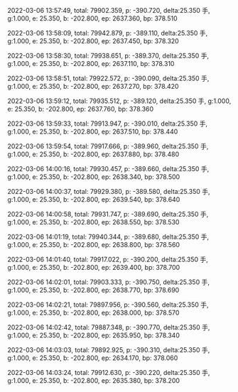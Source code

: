2022-03-06 13:57:49, total: 79902.359, p: -390.720, delta:25.350 手, g:1.000, e: 25.350, b: -202.800, ep: 2637.360, bp: 378.510

2022-03-06 13:58:09, total: 79942.879, p: -389.110, delta:25.350 手, g:1.000, e: 25.350, b: -202.800, ep: 2637.450, bp: 378.320

2022-03-06 13:58:30, total: 79938.651, p: -389.370, delta:25.350 手, g:1.000, e: 25.350, b: -202.800, ep: 2637.110, bp: 378.310

2022-03-06 13:58:51, total: 79922.572, p: -390.090, delta:25.350 手, g:1.000, e: 25.350, b: -202.800, ep: 2637.270, bp: 378.420

2022-03-06 13:59:12, total: 79935.512, p: -389.120, delta:25.350 手, g:1.000, e: 25.350, b: -202.800, ep: 2637.760, bp: 378.360

2022-03-06 13:59:33, total: 79913.947, p: -390.010, delta:25.350 手, g:1.000, e: 25.350, b: -202.800, ep: 2637.510, bp: 378.440

2022-03-06 13:59:54, total: 79917.666, p: -389.960, delta:25.350 手, g:1.000, e: 25.350, b: -202.800, ep: 2637.880, bp: 378.480

2022-03-06 14:00:16, total: 79930.457, p: -389.660, delta:25.350 手, g:1.000, e: 25.350, b: -202.800, ep: 2638.340, bp: 378.500

2022-03-06 14:00:37, total: 79929.380, p: -389.580, delta:25.350 手, g:1.000, e: 25.350, b: -202.800, ep: 2639.540, bp: 378.640

2022-03-06 14:00:58, total: 79931.747, p: -389.690, delta:25.350 手, g:1.000, e: 25.350, b: -202.800, ep: 2638.550, bp: 378.530

2022-03-06 14:01:19, total: 79940.344, p: -389.680, delta:25.350 手, g:1.000, e: 25.350, b: -202.800, ep: 2638.800, bp: 378.560

2022-03-06 14:01:40, total: 79917.022, p: -390.200, delta:25.350 手, g:1.000, e: 25.350, b: -202.800, ep: 2639.400, bp: 378.700

2022-03-06 14:02:01, total: 79903.333, p: -390.750, delta:25.350 手, g:1.000, e: 25.350, b: -202.800, ep: 2638.770, bp: 378.690

2022-03-06 14:02:21, total: 79897.956, p: -390.560, delta:25.350 手, g:1.000, e: 25.350, b: -202.800, ep: 2638.000, bp: 378.570

2022-03-06 14:02:42, total: 79887.348, p: -390.770, delta:25.350 手, g:1.000, e: 25.350, b: -202.800, ep: 2635.950, bp: 378.340

2022-03-06 14:03:03, total: 79892.925, p: -390.310, delta:25.350 手, g:1.000, e: 25.350, b: -202.800, ep: 2634.170, bp: 378.060

2022-03-06 14:03:24, total: 79912.630, p: -390.220, delta:25.350 手, g:1.000, e: 25.350, b: -202.800, ep: 2635.380, bp: 378.200